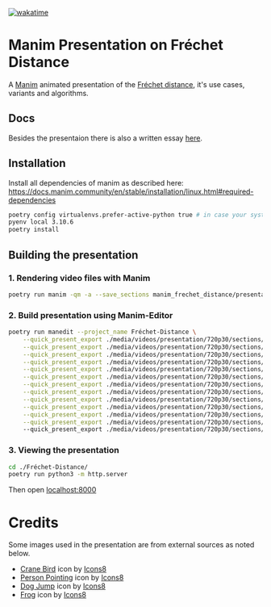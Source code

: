[![wakatime](https://wakatime.com/badge/user/13925bfd-efdd-4399-ae64-d0247d6b76cb/project/d0f656e0-a9b0-4e38-b646-03cf5851b931.svg)](https://wakatime.com/badge/user/13925bfd-efdd-4399-ae64-d0247d6b76cb/project/d0f656e0-a9b0-4e38-b646-03cf5851b931)

# Manim Presentation on Fréchet Distance
A [Manim](https://www.manim.community/) animated presentation of the [Fréchet distance](https://en.wikipedia.org/wiki/Fr%C3%A9chet_distance), it's use cases, variants and algorithms.

## Docs

Besides the presentaion there is also a written essay [here](https://nightly.link/ScholliYT/manim-frechet-distance/workflows/build_docs/main/PDF.zip).


## Installation

Install all dependencies of manim as described here: https://docs.manim.community/en/stable/installation/linux.html#required-dependencies

```sh
poetry config virtualenvs.prefer-active-python true # in case your system python is < 3.10
pyenv local 3.10.6
poetry install
```


## Building the presentation

### 1. Rendering video files with Manim
```sh
poetry run manim -qm -a --save_sections manim_frechet_distance/presentation.py
```

### 2. Build presentation using Manim-Editor
```sh
poetry run manedit --project_name Fréchet-Distance \
    --quick_present_export ./media/videos/presentation/720p30/sections/Titlepage.json \
    --quick_present_export ./media/videos/presentation/720p30/sections/Motivation.json \
    --quick_present_export ./media/videos/presentation/720p30/sections/DistanceOfCurves.json \
    --quick_present_export ./media/videos/presentation/720p30/sections/ProblemsWithHausdorffDistance.json \
    --quick_present_export ./media/videos/presentation/720p30/sections/FrechetDistanceIntro.json \
    --quick_present_export ./media/videos/presentation/720p30/sections/DiscreteFrechetDistanceIntro.json \
    --quick_present_export ./media/videos/presentation/720p30/sections/ComputingTheFrechetDistance.json \
    --quick_present_export ./media/videos/presentation/720p30/sections/FreeSpaceCell.json \
    --quick_present_export ./media/videos/presentation/720p30/sections/FreeSpaceDiagram.json \
    --quick_present_export ./media/videos/presentation/720p30/sections/FrechetDistanceAlgorithmicComplexity.json \
    --quick_present_export ./media/videos/presentation/720p30/sections/DiscreteFrechetDistanceAlgorithm.json \
    --quick_present_export ./media/videos/presentation/720p30/sections/DiscreteFrechetDistanceAlgorithmicComplexity.json
    --quick_present_export ./media/videos/presentation/720p30/sections/RecentDevelopments.json
```

### 3. Viewing the presentation
```sh
cd ./Fréchet-Distance/
poetry run python3 -m http.server
```

Then open [localhost:8000](http://localhost:8000)


# Credits
Some images used in the presentation are from external sources as noted below.
- [Crane Bird](https://icons8.com/icon/mgTrUgOfGUva/crane-bird) icon by [Icons8](https://icons8.com)
- [Person Pointing](https://icons8.com/icon/HHppGuDxwFp0/person-pointing) icon by [Icons8](https://icons8.com)
- [Dog Jump](https://icons8.com/icon/GZSZiebXkvbw/dog-jump) icon by [Icons8](https://icons8.com)
- [Frog](https://icons8.com/icon/103359/frog) icon by [Icons8](https://icons8.com)
